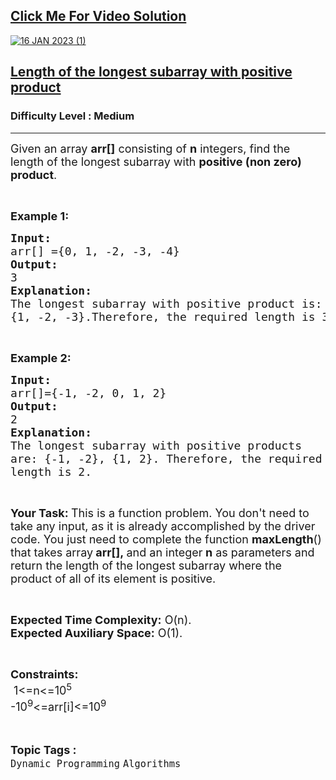 <h2><a href="https://youtu.be/_2aAZamjw8E">Click Me For Video Solution</a></h2>

<a href="https://youtu.be/_2aAZamjw8E">![16 JAN 2023 (1)](https://user-images.githubusercontent.com/91456523/217144006-81ab9ec3-237a-4d76-a748-cbd59c79de2f.png)</a>

<h2><a href="https://practice.geeksforgeeks.org/problems/4dfa8ba14d4c94f4d7637b6b5246782412f3aeb8/1">Length of the longest subarray with positive product</a></h2><h3>Difficulty Level : Medium</h3><hr><div class="problems_problem_content__Xm_eO"><p><span style="font-size:18px">Given an array&nbsp;<strong>arr[]</strong>&nbsp;consisting of <strong>n</strong>&nbsp;integers</span><span style="font-size:18px">, find&nbsp;the length&nbsp;of the longest subarray with&nbsp;<strong>positive (non zero) product</strong>.</span></p>

<p>&nbsp;</p>

<p><strong><span style="font-size:18px">Example 1:</span></strong></p>

<pre><span style="font-size:18px"><strong>Input:
</strong>arr[] ={0, 1, -2, -3, -4} </span>
<span style="font-size:18px"><strong>Output:
</strong>3</span>
<span style="font-size:18px"><strong>Explanation:</strong> 
The longest subarray with positive product is: 
{1, -2, -3}.</span><span style="font-size:18px">Therefore, the required length is 3.</span></pre>

<p>&nbsp;</p>

<p><span style="font-size:18px"><strong>Example 2:</strong></span></p>

<pre><span style="font-size:18px"><strong>Input:
</strong>arr[]={-1, -2, 0, 1, 2}
<strong>Output:
</strong>2
<strong>Explanation:</strong>
The longest subarray with positive products 
are: {-1, -2}, {1, 2}. Therefore, the required 
length is 2.</span></pre>

<p>&nbsp;</p>

<p><span style="font-size:18px"><strong>Your Task:&nbsp;</strong>This is a function problem. You don't need to take any input, as it is already accomplished by the driver code. You just need to complete the function&nbsp;<strong>maxLength</strong>() that takes array<strong>&nbsp;arr[],&nbsp;</strong>and an integer<strong>&nbsp;n</strong>&nbsp;as parameters and return the length of the longest subarray where the product of all of its element is positive.&nbsp;</span></p>

<p>&nbsp;</p>

<p><span style="font-size:18px"><strong>Expected Time Complexity:</strong>&nbsp;O(n).<br>
<strong>Expected Auxiliary Space:</strong>&nbsp;O(1).</span></p>

<p>&nbsp;</p>

<div><span style="font-size:18px"><strong>Constraints:</strong></span></div>

<div><span style="font-size:18px">&nbsp;1&lt;=n&lt;=10<sup>5</sup></span></div>

<div><span style="font-size:18px">-10<sup>9</sup>&lt;=arr[i]&lt;=10<sup>9</sup></span><br>
&nbsp;</div>
</div><br><p><span style=font-size:18px><strong>Topic Tags : </strong><br><code>Dynamic Programming</code>&nbsp;<code>Algorithms</code>&nbsp;
